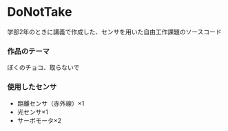 # DoNotTake
学部2年のときに講義で作成した、センサを用いた自由工作課題のソースコード

### 作品のテーマ
ぼくのチョコ、取らないで

### 使用したセンサ
- 距離センサ（赤外線）×1<br>
- 光センサ×1<br>
- サーボモータ×2<br>
